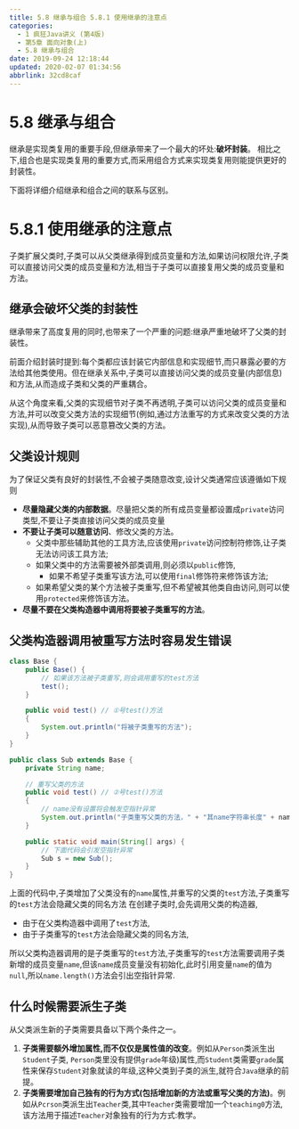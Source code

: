 ```yaml
---
title: 5.8 继承与组合 5.8.1 使用继承的注意点
categories: 
  - 1 疯狂Java讲义 (第4版)
  - 第5章 面向对象(上)
  - 5.8 继承与组合
date: 2019-09-24 12:18:44
updated: 2020-02-07 01:34:56
abbrlink: 32cd8caf
---
```

# 5.8 继承与组合 #
继承是实现类复用的重要手段,但继承带来了一个最大的坏处:**破坏封装**。
相比之下,组合也是实现类复用的重要方式,而采用组合方式来实现类复用则能提供更好的封装性。

下面将详细介绍继承和组合之间的联系与区别。
# 5.8.1 使用继承的注意点 #
子类扩展父类时,子类可以从父类继承得到成员变量和方法,如果访问权限允许,子类可以直接访问父类的成员变量和方法,相当于子类可以直接复用父类的成员变量和方法。
## 继承会破坏父类的封装性 ##
继承带来了高度复用的同时,也带来了一个严重的问题:继承严重地破坏了父类的封装性。

前面介绍封装时提到:每个类都应该封装它内部信息和实现细节,而只暴露必要的方法给其他类使用。但在继承关系中,子类可以直接访问父类的成员变量(内部信息)和方法,从而造成子类和父类的严重耦合。

从这个角度来看,父类的实现细节对子类不再透明,子类可以访问父类的成员变量和方法,并可以改变父类方法的实现细节(例如,通过方法重写的方式来改变父类的方法实现),从而导致子类可以恶意篡改父类的方法。

## 父类设计规则 ##
为了保证父类有良好的封装性,不会被子类随意改变,设计父类通常应该遵循如下规则
- **尽量隐藏父类的内部数据**。尽量把父类的所有成员变量都设置成`private`访问类型,不要让子类直接访问父类的成员变量
- **不要让子类可以随意访问**、修改父类的方法。
    - 父类中那些辅助其他的工具方法,应该使用`private`访问控制符修饰,让子类无法访问该工具方法;
    - 如果父类中的方法需要被外部类调用,则必须以`public`修饰,
        - 如果不希望子类重写该方法,可以使用`final`修饰符来修饰该方法;
    - 如果希望父类的某个方法被子类重写,但不希望被其他类自由访问,则可以使用`protected`来修饰该方法。
- **尽量不要在父类构造器中调用将要被子类重写的方法**。

## 父类构造器调用被重写方法时容易发生错误 ##
```java
class Base {
    public Base() {
        // 如果该方法被子类重写,则会调用重写的test方法
        test();
    }

    public void test() // ①号test()方法
    {
        System.out.println("将被子类重写的方法");
    }
}

public class Sub extends Base {
    private String name;

    // 重写父类的方法
    public void test() // ②号test()方法
    {
        // name没有设置将会触发空指针异常
        System.out.println("子类重写父类的方法，" + "其name字符串长度" + name.length());
    }

    public static void main(String[] args) {
        // 下面代码会引发空指针异常
        Sub s = new Sub();
    }
}
```
上面的代码中,子类增加了父类没有的`name`属性,并重写的父类的`test`方法,子类重写的`test`方法会隐藏父类的同名方法
在创建子类时,会先调用父类的构造器,
- 由于在父类构造器中调用了`test`方法,
- 由于子类重写的`test`方法会隐藏父类的同名方法,

所以父类构造器调用的是子类重写的`test`方法,子类重写的`test`方法需要调用子类新增的成员变量`name`,但该`name`成员变量没有初始化,此时引用变量`name`的值为`null`,所以`name.length()`方法会引出空指针异常.

## 什么时候需要派生子类 ##
从父类派生新的子类需要具备以下两个条件之一。
1. **子类需要额外增加属性,而不仅仅是属性值的改变**。例如从`Person`类派生出`Student`子类, `Person`类里没有提供`grade`年级)属性,而`Student`类需要`grade`属性来保存`Student`对象就读的年级,这种父类到子类的派生,就符合`Java`继承的前提。
2. **子类需要增加自己独有的行为方式(包括增加新的方法或重写父类的方法)**。例如从`Pcrson`类派生出`Teacher`类,其中`Teacher`类需要增加一个`teaching0`方法,该方法用于描述`Teacher`对象独有的行为方式:教学。



